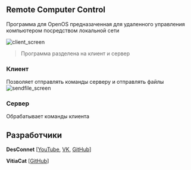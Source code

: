 ## Remote Computer Control
Программа для OpenOS предназаченная для удаленного управления компьютером посредством локальной сети

![client_screen](https://user-images.githubusercontent.com/31757032/175316939-2e22558e-4d60-43dc-b57c-fb57aedd60bc.png)

> Программа разделена на клиент и сервер

### Клиент
Позволяет отправлять команды серверу и отправлять файлы
![sendfile_screen](https://user-images.githubusercontent.com/31757032/175317307-3f63549d-bd1d-4af7-bc0b-e64e209381bb.png)

### Сервер
Обрабатывает команды клиента

## Разработчики
**DesConnet** [[YouTube](https://youtube.com/DesConnet), [VK](https://vk.com/endnet), [GitHub](https://github.com/DS1NC-DesConnet)]

**VitiaCat** [[GitHub](https://github.com/VitiaCatDragon)]
